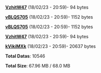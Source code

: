 [**VzhitW47**](/data/VzhitW47.txt) (18/02/23 - 20:59)- 94 bytes

[**vBLQS705**](/data/vBLQS705.txt) (18/02/23 - 20:59)- 1152 bytes

[**vBLQS705**](/data/vBLQS705.txt) (18/02/23 - 20:59)- 1152 bytes

[**VzhitW47**](/data/VzhitW47.txt) (18/02/23 - 20:59)- 94 bytes

[**kVikiMXk**](/data/kVikiMXk.txt) (18/02/23 - 20:59)- 20637 bytes

**Total Datas**: 10546

**Total Size**: 67.96 MB / 68.0 MB